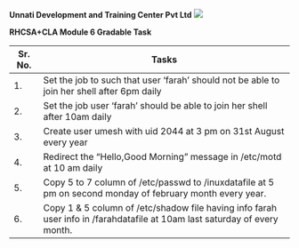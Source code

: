 ﻿**Unnati Development and Training Center Pvt Ltd** ![](Aspose.Words.49b7c320-cb9a-4d83-a3af-cc86ca3472b7.001.png)

**RHCSA+CLA Module 6 Gradable Task** 



|**Sr. No.** |**Tasks** |
| - | - |
|1\. |Set the job to such that user ‘farah’ should not be able to join her shell after 6pm daily |
|2\. |Set the job user ‘farah’ should be able to join her shell after 10am daily|
|3\. |Create user umesh with uid 2044 at 3 pm on 31st August every year|
|4\. |Redirect the “Hello,Good Morning” message in /etc/motd at 10 am daily|
|5\. |Copy 5 to 7 column of /etc/passwd to /inuxdatafile at 5 pm on second monday of february month every year.|
|6\. |Copy 1 & 5 column of /etc/shadow file having info farah user info in /farahdatafile at 10am last saturday of every month.|

